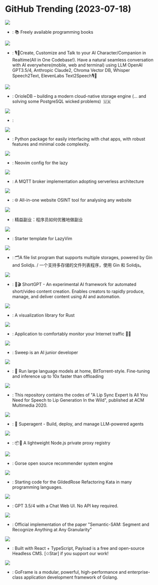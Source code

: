 # GitHub Trending (2023-07-18)

![](https://img.shields.io/badge/none-New%202-green?style=flat-square&logo=appveyor)
- [](https://github.comundefined): 📚 Freely available programming books

![](https://img.shields.io/badge/Swift-New%20589-green?style=flat-square&logo=appveyor)
- [](https://github.comundefined): 🎙️🤖Create, Customize and Talk to your AI Character/Companion in Realtime(All in One Codebase!). Have a natural seamless conversation with AI everywhere(mobile, web and terminal) using LLM OpenAI GPT3.5/4, Anthropic Claude2, Chroma Vector DB, Whisper Speech2Text, ElevenLabs Text2Speech🎙️🤖

![](https://img.shields.io/badge/C-New%2052-green?style=flat-square&logo=appveyor)
- [](https://github.comundefined): OrioleDB – building a modern cloud-native storage engine (... and solving some PostgreSQL wicked problems)  🇺🇦

![](https://img.shields.io/badge/Python-New%20159-green?style=flat-square&logo=appveyor)
- [](https://github.comundefined): 

![](https://img.shields.io/badge/Python-New%20184-green?style=flat-square&logo=appveyor)
- [](https://github.comundefined): Python package for easily interfacing with chat apps, with robust features and minimal code complexity.

![](https://img.shields.io/badge/Lua-New%20206-green?style=flat-square&logo=appveyor)
- [](https://github.comundefined): Neovim config for the lazy

![](https://img.shields.io/badge/Java-New%2014-green?style=flat-square&logo=appveyor)
- [](https://github.comundefined): A MQTT broker implementation adopting serverless architecture

![](https://img.shields.io/badge/TypeScript-New%2069-green?style=flat-square&logo=appveyor)
- [](https://github.comundefined): 🌐 All-in-one website OSINT tool for analysing any website

![](https://img.shields.io/badge/none-New%20550-green?style=flat-square&logo=appveyor)
- [](https://github.comundefined): 精益副业：程序员如何优雅地做副业

![](https://img.shields.io/badge/Lua-New%202-green?style=flat-square&logo=appveyor)
- [](https://github.comundefined): Starter template for LazyVim

![](https://img.shields.io/badge/Go-New%2045-green?style=flat-square&logo=appveyor)
- [](https://github.comundefined): 🗂️A file list program that supports multiple storages, powered by Gin and Solidjs. / 一个支持多存储的文件列表程序，使用 Gin 和 Solidjs。

![](https://img.shields.io/badge/Python-New%2087-green?style=flat-square&logo=appveyor)
- [](https://github.comundefined): 🚀🎬 ShortGPT - An experimental AI framework for automated short/video content creation. Enables creators to rapidly produce, manage, and deliver content using AI and automation.

![](https://img.shields.io/badge/Rust-New%20151-green?style=flat-square&logo=appveyor)
- [](https://github.comundefined): A visualization library for Rust

![](https://img.shields.io/badge/Rust-New%20162-green?style=flat-square&logo=appveyor)
- [](https://github.comundefined): Application to comfortably monitor your Internet traffic 🕵️‍♂️

![](https://img.shields.io/badge/Python-New%2068-green?style=flat-square&logo=appveyor)
- [](https://github.comundefined): Sweep is an AI junior developer

![](https://img.shields.io/badge/Python-New%2061-green?style=flat-square&logo=appveyor)
- [](https://github.comundefined): 🌸 Run large language models at home, BitTorrent-style. Fine-tuning and inference up to 10x faster than offloading

![](https://img.shields.io/badge/Python-New%2065-green?style=flat-square&logo=appveyor)
- [](https://github.comundefined): This repository contains the codes of "A Lip Sync Expert Is All You Need for Speech to Lip Generation In the Wild", published at ACM Multimedia 2020.

![](https://img.shields.io/badge/JavaScript-New%2024-green?style=flat-square&logo=appveyor)
- [](https://github.comundefined): 🥷 Superagent - Build, deploy, and manage LLM-powered agents

![](https://img.shields.io/badge/TypeScript-New%204-green?style=flat-square&logo=appveyor)
- [](https://github.comundefined): 📦🔐 A lightweight Node.js private proxy registry

![](https://img.shields.io/badge/Go-New%20219-green?style=flat-square&logo=appveyor)
- [](https://github.comundefined): Gorse open source recommender system engine

![](https://img.shields.io/badge/C%2B%2B-New%205-green?style=flat-square&logo=appveyor)
- [](https://github.comundefined): Starting code for the GildedRose Refactoring Kata in many programming languages.

![](https://img.shields.io/badge/Python-New%20130-green?style=flat-square&logo=appveyor)
- [](https://github.comundefined): GPT 3.5/4 with a Chat Web UI. No API key required.

![](https://img.shields.io/badge/Python-New%2087-green?style=flat-square&logo=appveyor)
- [](https://github.comundefined): Official implementation of the paper "Semantic-SAM: Segment and Recognize Anything at Any Granularity"

![](https://img.shields.io/badge/TypeScript-New%2010-green?style=flat-square&logo=appveyor)
- [](https://github.comundefined): Built with React + TypeScript, Payload is a free and open-source Headless CMS. [✩Star] if you support our work!

![](https://img.shields.io/badge/Go-New%2012-green?style=flat-square&logo=appveyor)
- [](https://github.comundefined): GoFrame is a modular, powerful, high-performance and enterprise-class application development framework of Golang.

